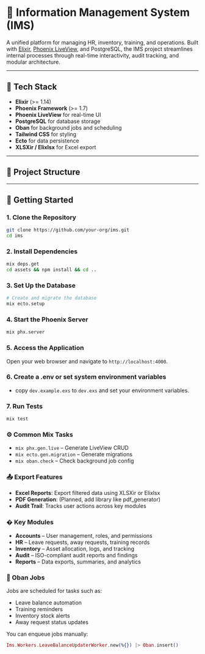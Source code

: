 # 🧾 Information Management System (IMS)

A unified platform for managing HR, inventory, training, and operations. Built with [Elixir](https://elixir-lang.org/), [Phoenix LiveView](https://hexdocs.pm/phoenix_live_view), and PostgreSQL, the IMS project streamlines internal processes through real-time interactivity, audit tracking, and modular architecture.

---

## 🔧 Tech Stack

- **Elixir** (>= 1.14)
- **Phoenix Framework** (>= 1.7)
- **Phoenix LiveView** for real-time UI
- **PostgreSQL** for database storage
- **Oban** for background jobs and scheduling
- **Tailwind CSS** for styling
- **Ecto** for data persistence
- **XLSXir / Elixlsx** for Excel export

---

## 📂 Project Structure

---

## 🚀 Getting Started

### 1. Clone the Repository

```bash
git clone https://github.com/your-org/ims.git
cd ims
```

### 2. Install Dependencies

```bash
mix deps.get
cd assets && npm install && cd ..
```

### 3. Set Up the Database

```bash
# Create and migrate the database
mix ecto.setup
```

### 4. Start the Phoenix Server

```bash
mix phx.server
```

### 5. Access the Application

Open your web browser and navigate to `http://localhost:4000`.

### 6. Create a .env or set system environment variables
- copy `dev.example.exs` to `dev.exs` and set your environment variables.


### 7. Run Tests

```bash
mix test
```


### ⚙️ Common Mix Tasks
- `mix phx.gen.live` – Generate LiveView CRUD
- `mix ecto.gen.migration` – Generate migrations
- `mix oban.check` – Check background job config

### 📤 Export Features
- **Excel Reports**: Export filtered data using XLSXir or Elixlsx
- **PDF Generation**: (Planned, add library like pdf_generator)
- **Audit Trail**: Tracks user actions across key modules

### � Key Modules
- **Accounts** – User management, roles, and permissions
- **HR** – Leave requests, away requests, training records
- **Inventory** – Asset allocation, logs, and tracking
- **Audit** – ISO-compliant audit reports and findings
- **Reports** – Data exports, summaries, and analytics

### 🧰 Oban Jobs
Jobs are scheduled for tasks such as:
- Leave balance automation
- Training reminders
- Inventory stock alerts
- Away request status updates

You can enqueue jobs manually:
```elixir
Ims.Workers.LeaveBalanceUpdaterWorker.new(%{}) |> Oban.insert()
